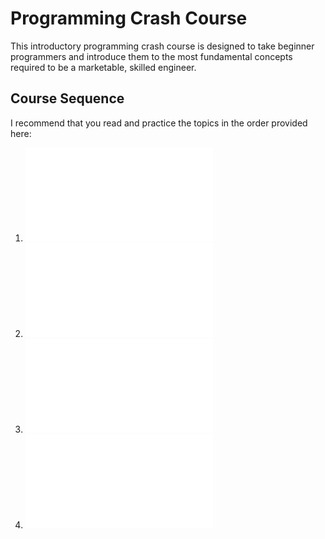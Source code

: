 # Programming Crash Course

This introductory programming crash course is designed to take beginner programmers and introduce them to the most fundamental concepts required to be a marketable, skilled engineer.

## Course Sequence
I recommend that you read and practice the topics in the order provided here:
1. ![Number Systems](./NumberSystems.md)
2. ![Boolean Logic](./BooleanLogic.md)
3. ![Data Types](./DataTypes.md)
4. ![Introduction to C Programming](./IntroductionToProgramming.md)